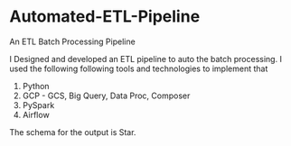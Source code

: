 # Automated-ETL-Pipeline
An ETL Batch Processing Pipeline

I Designed and developed an ETL pipeline to auto the batch processing. I used the following following tools and technologies to implement that
   1. Python 
   2. GCP - GCS, Big Query, Data Proc, Composer
   3. PySpark
   4. Airflow

The schema for the output is Star.
